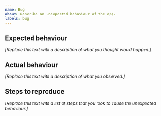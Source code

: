 ```yaml
---
name: Bug
about: Describe an unexpected behaviour of the app.
labels: bug
---
```


## Expected behaviour

_[Replace this text with a description of what you thought would happen.]_

## Actual behaviour

_[Replace this text with a description of what you observed.]_

## Steps to reproduce

_[Replace this text with a list of steps that you took to cause the unexpected behaviour.]_
